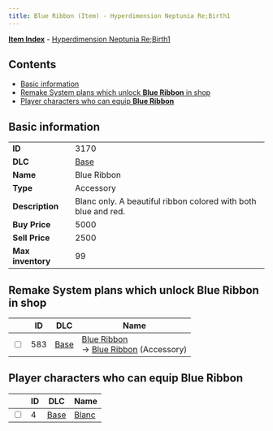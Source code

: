 ```yaml
---
title: Blue Ribbon (Item) - Hyperdimension Neptunia Re;Birth1
---
```


[**Item Index**](/neptunia/rb1/item/index.html) - [Hyperdimension Neptunia Re;Birth1](/neptunia/rb1)

## Contents

- [Basic information](#basic-information)
- [Remake System plans which unlock **Blue Ribbon** in shop](#remake-system-plans-which-unlock-blue-ribbon-in-shop)
- [Player characters who can equip **Blue Ribbon**](#player-characters-who-can-equip-blue-ribbon)

## Basic information

|   |   |
| -- | -- |
| **ID** | 3170 |
| **DLC** | [Base](/neptunia/rb1/dlc/1-base.html) |
| **Name** | Blue Ribbon |
| **Type** | Accessory |
| **Description** | Blanc only. A beautiful ribbon colored with both blue and red. |
| **Buy Price** | 5000 |
| **Sell Price** | 2500 |
| **Max inventory** | 99 |


## Remake System plans which unlock **Blue Ribbon** in shop

|    | ID | DLC | Name |
| -- | -- | --- | ---- |
| <input type="checkbox" id="rb1-remake-1-583" class="trackbox" /> | 583 | [Base](/neptunia/rb1/dlc/1-base.html) | [Blue Ribbon](/neptunia/rb1/remake/1-583-blue-ribbon.html)<br /> → [Blue Ribbon](/neptunia/rb1/item/1-3170-blue-ribbon.html) (Accessory) |


## Player characters who can equip **Blue Ribbon**

|    | ID | DLC | Name |
| -- | -- | --- | ---- |
| <input type="checkbox" id="rb1-player-1-4" class="trackbox" /> | 4 | [Base](/neptunia/rb1/dlc/1-base.html) | [Blanc](/neptunia/rb1/player/1-4-blanc.html) |
